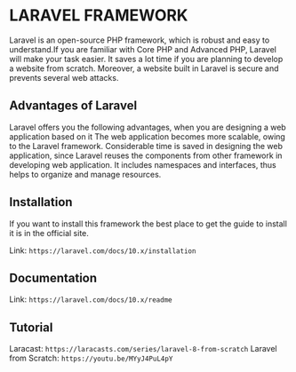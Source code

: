 # LARAVEL FRAMEWORK
Laravel is an open-source PHP framework, which is robust and easy to understand.If you are familiar with Core PHP and Advanced PHP, Laravel will make your task easier. 
It saves a lot time if you are planning to develop a website from scratch. Moreover, a website built in Laravel is secure and prevents several web attacks.

## Advantages of Laravel
Laravel offers you the following advantages, when you are designing a web application based on it 
The web application becomes more scalable, owing to the Laravel framework.
Considerable time is saved in designing the web application, since Laravel reuses the components from other framework in developing web application.
It includes namespaces and interfaces, thus helps to organize and manage resources.

## Installation

If you want to install this framework the best place to get the guide to install it is in the official site.

Link: `https://laravel.com/docs/10.x/installation`

## Documentation

Link: `https://laravel.com/docs/10.x/readme`

## Tutorial

Laracast: `https://laracasts.com/series/laravel-8-from-scratch`
Laravel from Scratch: `https://youtu.be/MYyJ4PuL4pY`

